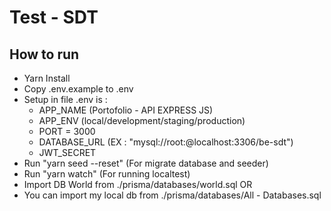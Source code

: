 # Test - SDT

## How to run
- Yarn Install
- Copy .env.example to .env
- Setup in file .env is :
    - APP_NAME (Portofolio - API EXPRESS JS)
    - APP_ENV (local/development/staging/production)
    - PORT = 3000
    - DATABASE_URL (EX : "mysql://root:@localhost:3306/be-sdt")
    - JWT_SECRET 
- Run "yarn seed --reset" (For migrate database and seeder)
- Run "yarn watch" (For running localtest)
- Import DB World from ./prisma/databases/world.sql
OR
- You can import my local db from ./prisma/databases/All - Databases.sql
